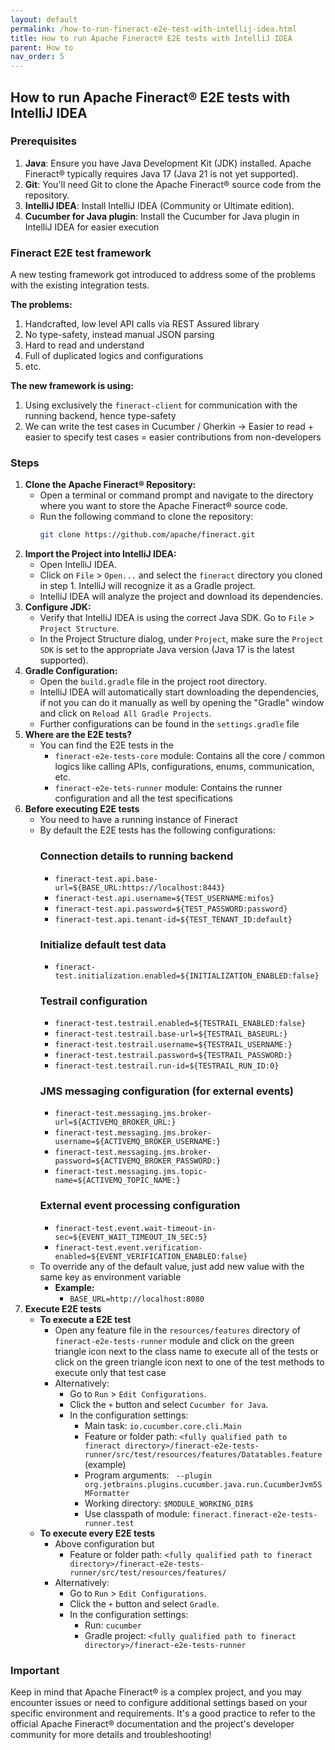 ```yaml
---
layout: default
permalink: /how-to-run-fineract-e2e-test-with-intellij-idea.html
title: How to run Apache Fineract® E2E tests with IntelliJ IDEA
parent: How to
nav_order: 5
---
```


## How to run Apache Fineract® E2E tests with IntelliJ IDEA

### Prerequisites
1. **Java**: Ensure you have Java Development Kit (JDK) installed. Apache Fineract® typically requires Java 17 (Java 21 is not yet supported).
2. **Git**: You'll need Git to clone the Apache Fineract® source code from the repository.
3. **IntelliJ IDEA**: Install IntelliJ IDEA (Community or Ultimate edition).
4. **Cucumber for Java plugin**: Install the Cucumber for Java plugin in IntelliJ IDEA for easier execution

### Fineract E2E test framework
A new testing framework got introduced to address some of the problems with the existing integration tests.

**The problems:**
1. Handcrafted, low level API calls via REST Assured library
2. No type-safety, instead manual JSON parsing
3. Hard to read and understand
4. Full of duplicated logics and configurations
5. etc.

**The new framework is using:**
1. Using exclusively the `fineract-client` for communication with the running backend, hence type-safety
2. We can write the test cases in Cucumber / Gherkin -> Easier to read + easier to specify test cases = easier contributions from non-developers
   
### Steps
1. **Clone the Apache Fineract® Repository:**
   - Open a terminal or command prompt and navigate to the directory where you want to store the Apache Fineract® source code.
   - Run the following command to clone the repository:
     ```bash
     git clone https://github.com/apache/fineract.git
     ```
2. **Import the Project into IntelliJ IDEA:**
   - Open IntelliJ IDEA.
   - Click on `File` > `Open...` and select the `fineract` directory you cloned in step 1. IntelliJ will recognize it as a Gradle project.
   - IntelliJ IDEA will analyze the project and download its dependencies.
3. **Configure JDK:**
   - Verify that IntelliJ IDEA is using the correct Java SDK. Go to `File` > `Project Structure`.
   - In the Project Structure dialog, under `Project`, make sure the `Project SDK` is set to the appropriate Java version (Java 17 is the latest supported).
4. **Gradle Configuration:**
   - Open the `build.gradle` file in the project root directory.
   - IntelliJ IDEA will automatically start downloading the dependencies, if not you can do it manually as well by opening the "Gradle" window and click on `Reload All Gradle Projects`.
   - Further configurations can be found in the `settings.gradle` file
5. **Where are the E2E tests?**
   - You can find the E2E tests in the 
      - `fineract-e2e-tests-core` module: Contains all the core / common logics like calling APIs, configurations, enums, communication, etc.
      - `fineract-e2e-tets-runner` module: Contains the runner configuration and all the test specifications
6. **Before executing E2E tests**
   - You need to have a running instance of Fineract
   - By default the E2E tests has the following configurations:
     ### **Connection details to running backend**
     - `fineract-test.api.base-url=${BASE_URL:https://localhost:8443}`
     - `fineract-test.api.username=${TEST_USERNAME:mifos}`
     - `fineract-test.api.password=${TEST_PASSWORD:password}`
     - `fineract-test.api.tenant-id=${TEST_TENANT_ID:default}`
     ### **Initialize default test data**
     - `fineract-test.initialization.enabled=${INITIALIZATION_ENABLED:false}`
     ### **Testrail configuration**
     - `fineract-test.testrail.enabled=${TESTRAIL_ENABLED:false}`
     - `fineract-test.testrail.base-url=${TESTRAIL_BASEURL:}`
     - `fineract-test.testrail.username=${TESTRAIL_USERNAME:}`
     - `fineract-test.testrail.password=${TESTRAIL_PASSWORD:}`
     - `fineract-test.testrail.run-id=${TESTRAIL_RUN_ID:0}`
     ### **JMS messaging configuration (for external events)**
     - `fineract-test.messaging.jms.broker-url=${ACTIVEMQ_BROKER_URL:}`
     - `fineract-test.messaging.jms.broker-username=${ACTIVEMQ_BROKER_USERNAME:}`
     - `fineract-test.messaging.jms.broker-password=${ACTIVEMQ_BROKER_PASSWORD:}`
     - `fineract-test.messaging.jms.topic-name=${ACTIVEMQ_TOPIC_NAME:}`
     ### **External event processing configuration**
     - `fineract-test.event.wait-timeout-in-sec=${EVENT_WAIT_TIMEOUT_IN_SEC:5}`
     - `fineract-test.event.verification-enabled=${EVENT_VERIFICATION_ENABLED:false}`
   - To override any of the default value, just add new value with the same key as environment variable
     - **Example:**
       - `BASE_URL=http://localhost:8080`
7. **Execute E2E tests**
   - **To execute a E2E test**
      - Open any feature file in the `resources/features` directory of `fineract-e2e-tests-runner` module and click on the green triangle icon next to the class name to execute all of the tests or click on the green triangle icon next to one of the test methods to execute only that test case
      - Alternatively: 
         - Go to `Run` > `Edit Configurations`.
         - Click the `+` button and select `Cucumber for Java`.
         - In the configuration settings:
           - Main task: `io.cucumber.core.cli.Main`
           - Feature or folder path: `<fully qualified path to fineract directory>/fineract-e2e-tests-runner/src/test/resources/features/Datatables.feature` (example)
           - Program arguments: ` --plugin org.jetbrains.plugins.cucumber.java.run.CucumberJvm5SMFormatter`
           - Working directory: `$MODULE_WORKING_DIR$`
           - Use classpath of module: `fineract.fineract-e2e-tests-runner.test`
   - **To execute every E2E tests**
      - Above configuration but
        - Feature or folder path: `<fully qualified path to fineract directory>/fineract-e2e-tests-runner/src/test/resources/features/` 
      - Alternatively: 
         - Go to `Run` > `Edit Configurations`.
         - Click the `+` button and select `Gradle`.
         - In the configuration settings:
           - Run: `cucumber`
           - Gradle project: `<fully qualified path to fineract directory>/fineract-e2e-tests-runner`
             
### Important
Keep in mind that Apache Fineract® is a complex project, and you may encounter issues or need to configure additional settings based on your specific environment and requirements. It's a good practice to refer to the official Apache Fineract® documentation and the project's developer community for more details and troubleshooting!
